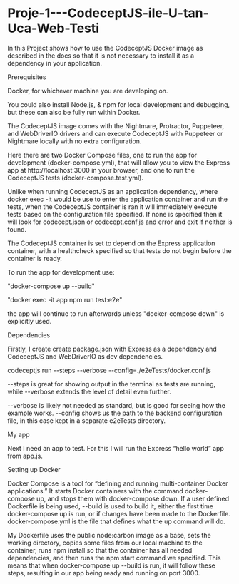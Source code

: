 # Proje-1---CodeceptJS-ile-U-tan-Uca-Web-Testi
In this Project  shows how to use the CodeceptJS Docker image as described in the docs so that it is not necessary to install it as a dependency in your application.

Prerequisites

Docker, for whichever machine you are developing on.

You could also install Node.js, & npm for local development and debugging, but these can also be fully run within Docker.

The CodeceptJS image comes with the Nightmare, Protractor, Puppeteer, and WebDriverIO drivers and can execute CodeceptJS with Puppeteer or Nightmare locally with no extra configuration.

Here there are two Docker Compose files, one to run the app for development (docker-compose.yml), that will allow you to view the Express app at http://localhost:3000 in your browser, and one to run the CodeceptJS tests (docker-compose.test.yml).

Unlike when running CodeceptJS as an application dependency, where docker exec -it <commands> would be use to enter the application container and run the tests, when the CodeceptJS container is ran it will immediately execute tests based on the configuration file specified. If none is specified then it will look for codecept.json or codecept.conf.js and error and exit if neither is found.

The CodeceptJS container is set to depend on the Express application container, with a healthcheck specified so that tests do not begin before the container is ready.

To run the app for development use:

"docker-compose up --build"

"docker exec -it app npm run test:e2e"

the app will continue to run afterwards unless "docker-compose down" is explicitly used.

Dependencies

Firstly, I create create package.json with Express as a dependency and CodeceptJS and WebDriverIO as dev dependencies.

codeceptjs run --steps --verbose --config=./e2eTests/docker.conf.js

--steps is great for showing output in the terminal as tests are running, while --verbose extends the level of detail even further.

--verbose is likely not needed as standard, but is good for seeing how the example works. --config shows us the path to the backend configuration file, in this case kept in a separate e2eTests directory.

My app

Next I need an app to test. For this I will run the Express “hello world” app from app.js.

Setting up Docker

Docker Compose is a tool for “defining and running multi-container Docker applications.” It starts Docker containers with the command docker-compose up, and stops them with docker-compose down. If a user defined Dockerfile is being used, --build is used to build it, either the first time docker-compose up is run, or if changes have been made to the Dockerfile. docker-compose.yml is the file that defines what the up command will do.

My Dockerfile uses the public node:carbon image as a base, sets the working directory, copies some files from our local machine to the container, runs npm install so that the container has all needed dependencies, and then runs the npm start command we specified.
This means that when docker-compose up --build is run, it will follow these steps, resulting in our app being ready and running on port 3000.
